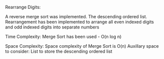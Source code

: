 Rearrange Digits:

A reverse merge sort was implemented. 
The descending ordered list. Rearrangement has been implemented to arrange all even indexed digits and odd indexed digits into separate numbers

Time Complexity:
Merge Sort has been used - O(n log n)

Space Complexity:
Space complexity of Merge Sort is O(n)
Auxillary space to consider:
List to store the descending ordered list